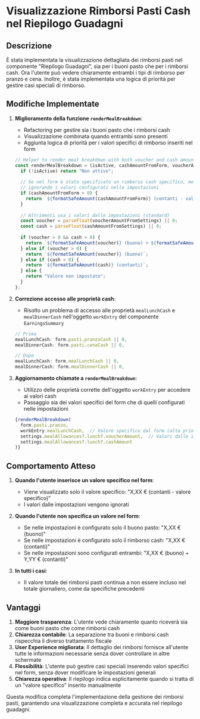 # Visualizzazione Rimborsi Pasti Cash nel Riepilogo Guadagni

## Descrizione

È stata implementata la visualizzazione dettagliata dei rimborsi pasti nel componente "Riepilogo Guadagni", sia per i buoni pasto che per i rimborsi cash. Ora l'utente può vedere chiaramente entrambi i tipi di rimborso per pranzo e cena. Inoltre, è stata implementata una logica di priorità per gestire casi speciali di rimborso.

## Modifiche Implementate

1. **Miglioramento della funzione `renderMealBreakdown`**:
   - Refactoring per gestire sia i buoni pasto che i rimborsi cash
   - Visualizzazione combinata quando entrambi sono presenti
   - Aggiunta logica di priorità per i valori specifici di rimborso inseriti nel form

   ```javascript
   // Helper to render meal breakdown with both voucher and cash amounts if applicable
   const renderMealBreakdown = (isActive, cashAmountFromForm, voucherAmountFromSettings, cashAmountFromSettings) => {
     if (!isActive) return "Non attivo";
     
     // Se nel form è stato specificato un rimborso cash specifico, mostra solo quello
     // ignorando i valori configurati nelle impostazioni
     if (cashAmountFromForm > 0) {
       return `${formatSafeAmount(cashAmountFromForm)} (contanti - valore specifico)`;
     }
     
     // Altrimenti usa i valori dalle impostazioni (standard)
     const voucher = parseFloat(voucherAmountFromSettings) || 0;
     const cash = parseFloat(cashAmountFromSettings) || 0;
     
     if (voucher > 0 && cash > 0) {
       return `${formatSafeAmount(voucher)} (buono) + ${formatSafeAmount(cash)} (contanti)`;
     } else if (voucher > 0) {
       return `${formatSafeAmount(voucher)} (buono)`;
     } else if (cash > 0) {
       return `${formatSafeAmount(cash)} (contanti)`;
     } else {
       return "Valore non impostato";
     }
   };
   ```

2. **Correzione accesso alle proprietà cash**:
   - Risolto un problema di accesso alle proprietà `mealLunchCash` e `mealDinnerCash` nell'oggetto `workEntry` del componente `EarningsSummary`

   ```javascript
   // Prima
   mealLunchCash: form.pasti.pranzoCash || 0,
   mealDinnerCash: form.pasti.cenaCash || 0,
   
   // Dopo
   mealLunchCash: form.mealLunchCash || 0,
   mealDinnerCash: form.mealDinnerCash || 0,
   ```

3. **Aggiornamento chiamate a `renderMealBreakdown`**:
   - Utilizzo delle proprietà corrette dell'oggetto `workEntry` per accedere ai valori cash
   - Passaggio sia dei valori specifici del form che di quelli configurati nelle impostazioni

   ```javascript
   {renderMealBreakdown(
     form.pasti.pranzo, 
     workEntry.mealLunchCash,  // Valore specifico dal form (alta priorità)
     settings.mealAllowances?.lunch?.voucherAmount,  // Valori dalle impostazioni (bassa priorità)
     settings.mealAllowances?.lunch?.cashAmount
   )}
   ```

## Comportamento Atteso

1. **Quando l'utente inserisce un valore specifico nel form**:
   - Viene visualizzato solo il valore specifico: "X,XX € (contanti - valore specifico)"
   - I valori dalle impostazioni vengono ignorati

2. **Quando l'utente non specifica un valore nel form**:
   - Se nelle impostazioni è configurato solo il buono pasto: "X,XX € (buono)"
   - Se nelle impostazioni è configurato solo il rimborso cash: "X,XX € (contanti)"
   - Se nelle impostazioni sono configurati entrambi: "X,XX € (buono) + Y,YY € (contanti)"

3. **In tutti i casi**:
   - Il valore totale dei rimborsi pasti continua a non essere incluso nel totale giornaliero, come da specifiche precedenti

## Vantaggi

1. **Maggiore trasparenza**: L'utente vede chiaramente quanto riceverà sia come buoni pasto che come rimborsi cash
2. **Chiarezza contabile**: La separazione tra buoni e rimborsi cash rispecchia il diverso trattamento fiscale
3. **User Experience migliorata**: Il dettaglio dei rimborsi fornisce all'utente tutte le informazioni necessarie senza dover controllare in altre schermate
4. **Flessibilità**: L'utente può gestire casi speciali inserendo valori specifici nel form, senza dover modificare le impostazioni generali
5. **Chiarezza operativa**: Il riepilogo indica esplicitamente quando si tratta di un "valore specifico" inserito manualmente

Questa modifica completa l'implementazione della gestione dei rimborsi pasti, garantendo una visualizzazione completa e accurata nel riepilogo guadagni.
